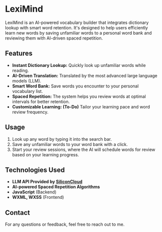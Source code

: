 # LexiMind

LexiMind is an AI-powered vocabulary builder that integrates dictionary lookup with smart word retention. It's designed to help users efficiently learn new words by saving unfamiliar words to a personal word bank and reviewing them with AI-driven spaced repetition.

## Features

- **Instant Dictionary Lookup:** Quickly look up unfamiliar words while reading.
- **AI-Driven Translation:** Translated by the most advanced large language models (LLM).
- **Smart Word Bank:** Save words you encounter to your personal vocabulary list.
- **Spaced Repetition:** The system helps you review words at optimal intervals for better retention.
- **Customizable Learning: (To-Do)** Tailor your learning pace and word review frequency.

## Usage

1. Look up any word by typing it into the search bar.
2. Save any unfamiliar words to your word bank with a click.
3. Start your review sessions, where the AI will schedule words for review based on your learning progress.

## Technologies Used

- **LLM API Provided by [SiliconCloud](https://siliconflow.cn)**
- **AI-powered Spaced Repetition Algorithms**
- **JavaScript** (Backend)
- **WXML, WXSS** (Frontend)

## Contact

For any questions or feedback, feel free to reach out to me.

